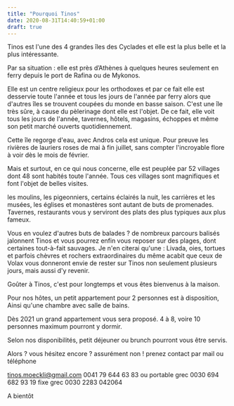 ```yaml
---
title: "Pourquoi Tinos"
date: 2020-08-31T14:40:59+01:00
draft: true
---
```


Tinos est l'une des 4 grandes îles des Cyclades et elle est la plus belle et la plus intéressante.

Par sa situation : elle est près d’Athènes à quelques heures seulement en ferry depuis le port de Rafina ou de Mykonos.

Elle est un centre religieux pour les orthodoxes et par ce fait elle est desservie toute l'année et tous les jours de l'année par ferry alors que d'autres îles se trouvent coupées du monde en basse saison. C'est une île très sûre, à cause du pèlerinage dont elle est l'objet. De ce fait, elle voit tous les jours de l'année, tavernes, hôtels, magasins, échoppes et même son petit marché ouverts quotidiennement.

Cette île regorge d'eau, avec Andros cela est unique. Pour preuve les rivières de lauriers roses de mai à fin juillet, sans compter l'incroyable flore à voir dès le mois de février.


Mais et surtout, en ce qui nous concerne, elle est peuplée par 52 villages dont 48 sont habités toute l'année. Tous ces villages sont magnifiques et font l'objet de belles visites.

les moulins, les pigeonniers, certains éclairés la nuit, les carrières et les musées, les églises et monastères sont autant de buts de promenades. Tavernes, restaurants vous y serviront des plats des plus typiques aux plus fameux.

Vous en voulez d'autres buts de balades ? de nombreux parcours balisés jalonnent Tinos et vous pourrez enfin vous reposer sur des plages, dont certaines tout-à-fait sauvages. Je n'en citerai qu'une : Livada, oies, tortues et parfois chèvres et rochers extraordinaires du même acabit que ceux de Volax vous donneront envie de rester sur Tinos non seulement plusieurs jours, mais aussi d'y revenir. 

Goûter à Tinos, c'est pour longtemps et vous êtes bienvenus à la maison.

Pour nos hôtes, un petit appartement pour 2 personnes est à disposition, Ainsi qu'une chambre avec salle de bains.

Dès 2021 un grand appartement vous sera proposé. 4 à 8, voire 10 personnes maximum pourront y dormir. 

Selon nos disponibilités, petit déjeuner ou brunch pourront vous être servis.


Alors ? vous hésitez encore ? assurément non ! prenez contact par mail ou téléphone

tinos.moeckli@gmail.com 0041 79 644 63 83 ou portable grec 0030 694 682 93 19 fixe grec 0030 2283 042064

A bientôt